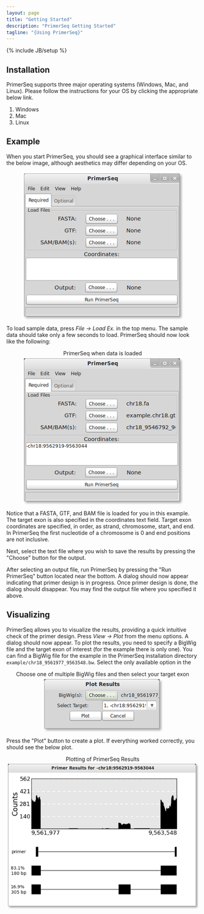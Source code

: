 ```yaml
---
layout: page
title: "Getting Started"
description: "PrimerSeq Getting Started"
tagline: "{Using PrimerSeq}"
---
```

{% include JB/setup %}

## Installation

PrimerSeq supports three major operating systems (Windows, Mac, and Linux). Please follow the instructions
for your OS by clicking the appropriate below link.

1. Windows
2. Mac
3. Linux

## Example

When you start PrimerSeq, you should see a graphical interface similar to the below image, although
aesthetics may differ depending on your OS.

<img src="start_program.png" class="img-rounded" style="display:block;margin-left:auto;margin-right:auto;" />

To load sample data, press <i>File -> Load Ex.</i> in the top menu. The sample data should take only a few seconds to load.
PrimerSeq should now look like the following:

<center>PrimerSeq when data is loaded</center>
<img src="load_ex.png" style="display:block;margin-left:auto;margin-right:auto;" />

Notice that a FASTA, GTF, and BAM file is loaded for you in this example. The target exon is also specified in the coordinates
text field. Target exon coordinates are specified, in order, as strand, chromosome, start, and end. In PrimerSeq the first nucleotide
of a chromosome is 0 and end positions are not inclusive.

Next, select the text file where you wish to save the results by pressing the "Choose" button for the output.

After selecting an output file, run PrimerSeq by pressing the "Run PrimerSeq" button located near the bottom. A dialog should now
appear indicating that primer design is in progress. Once primer design is done, the dialog should disappear. You may find the output
file where you specified it above.

## Visualizing

PrimerSeq allows you to visualize the results, providing a quick intuitive check of the primer design. Press *View -> Plot*
from the menu options. A dialog should now appear. To plot the results, you need to specify a BigWig file and the target 
exon of interest (for the example there is only one). You can find a BigWig file for the example in the PrimerSeq installation
directory `example/chr18_9561977_9563548.bw`. Select the only available option in the 

<center>Choose one of multiple BigWig files and then select your target exon</center>
<img src="plot_example.png" style="display:block;margin-left:auto;margin-right:auto;" />

Press the "Plot" button to create a plot. If everything worked correctly, you should see the below plot.

<center>Plotting of PrimerSeq Results</center>
<img src="display_plot.png" style="display:block;margin-left:auto;margin-right:auto;" />
